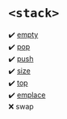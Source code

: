 # `<stack>`
:heavy_check_mark: [empty](empty.md)  
:heavy_check_mark: [pop](pop.md)  
:heavy_check_mark: [push](push.md)  
:heavy_check_mark: [size](size.md)  
:heavy_check_mark: [top](top.md)  
:heavy_check_mark: [emplace](emplace.md)  
:x: swap  
